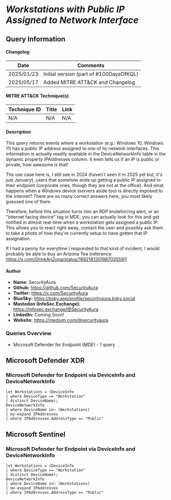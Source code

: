 # *Workstations with Public IP Assigned to Network Interface*

## Query Information

#### Changelog

| Date | Comments |
|---|---|
| 2025/01/23 | Initial version (part of #100DaysOfKQL) |
| 2025/05/17 | Added MITRE ATT&CK and Changelog |

#### MITRE ATT&CK Technique(s)

| Technique ID | Title    | Link    |
| ---  | --- | --- |
| N/A | N/A | N/A |

#### Description

This query returns events where a workstation (e.g.: Windows 10, Windows 11) has a public IP address assigned to one of its network interfaces. This information is actually readily available in the DeviceNetworkInfo table in the dynamic property IPAddresses column. It even tells us if an IP is public or private, how awesome is that!

The use case here is, I still see in 2024 (haven't seen it in 2025 yet but, it's just January), users that somehow ends up getting a public IP assigned to their endpoint (corporate ones, though they are not at the office). And what happens when a Windows device (servers aside too) is directly exposed to the Internet? There are so many correct answers here, you most likely guessed one of them.

Therefore, before this situation turns into an RDP bruteforcing alert, or an "Internet facing device" tag in MDE, you can actually look for this and get notified in almost real-time when a workstation gets assigned a public IP. This allows you to react right away, contact the user and possibly ask them to take a photo of how they're currently setup to have gotten that IP assignation.

If I had a penny for everytime I responded to that kind of incident, I would probably be able to buy an Arizona Tea (reference: https://x.com/DrinkAriZona/status/1882181201987035591)

#### Author <Optional>
- **Name:** SecurityAura
- **Github:** https://github.com/SecurityAura
- **Twitter:** https://x.com/SecurityAura
- **BlueSky:** https://bsky.app/profile/securityaura.bsky.social
- **Mastodon (InfoSec.Exchange):** https://infosec.exchange/@SecurityAura
- **LinkedIn:** Coming Soon!
- **Website:** https://medium.com/@securityaura

### Queries Overview ###

- Microsoft Defender for Endpoint (MDE) - 1 query

## Microsoft Defender XDR ##
### Microsoft Defender for Endpoint via DeviceInfo and DeviceNetworkInfo ###
```KQL
let Workstations = (DeviceInfo
| where DeviceType == "Workstation"
| distinct DeviceName);
DeviceNetworkInfo
| where DeviceName in~ (Workstations)
| mv-expand IPAddresses
| where IPAddresses.AddressType == "Public"
```
## Microsoft Sentinel ##
### Microsoft Defender for Endpoint via DeviceInfo and DeviceNetworkInfo ###
```KQL
let Workstations = (DeviceInfo
| where DeviceType == "Workstation"
| distinct DeviceName);
DeviceNetworkInfo
| where DeviceName in~ (Workstations)
| mv-expand IPAddresses
| where IPAddresses.AddressType == "Public"
```
